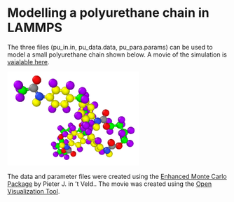 # Modelling a polyurethane chain in LAMMPS

The three files (pu_in.in, pu_data.data, pu_para.params) can be used to model a small polyurethane chain shown below. A movie of the simulation is [vaialable here](https://youtu.be/VwSrnSeHEdg).

 <img src="image.PNG" width="300">

The data and parameter files were created using the [Enhanced Monte Carlo Package](http://montecarlo.sourceforge.net/emc/Welcome.html) by Pieter J. in ’t Veld.. The movie was created using the [Open Visualization Tool](https://www.ovito.org/).
